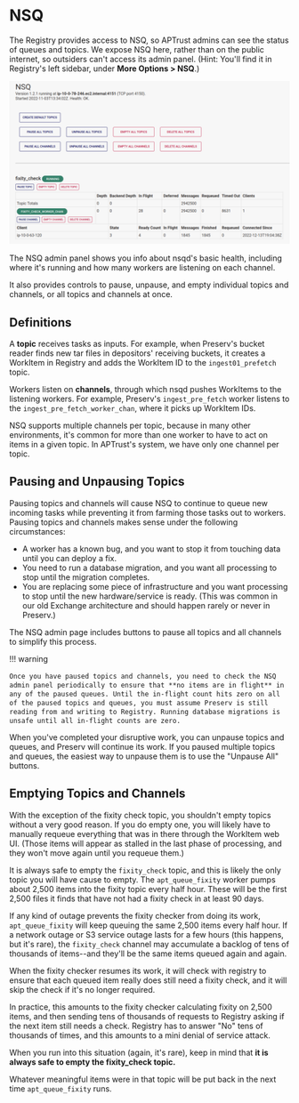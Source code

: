 # NSQ

The Registry provides access to NSQ, so APTrust admins can see the status of queues and topics. We expose NSQ here, rather than on the public internet, so outsiders can't access its admin panel. (Hint: You'll find it in Registry's left sidebar, under **More Options > NSQ**.)

![NSQ Admin Panel](img/nsq-admin-panel.png)

The NSQ admin panel shows you info about nsqd's basic health, including where it's running and how many workers are listening on each channel.

It also provides controls to pause, unpause, and empty individual topics and channels, or all topics and channels at once.

## Definitions

A **topic** receives tasks as inputs. For example, when Preserv's bucket reader finds new tar files in depositors' receiving buckets, it creates a WorkItem in Registry and adds the WorkItem ID to the `ingest01_prefetch` topic.

Workers listen on **channels**, through which nsqd pushes WorkItems to the listening workers. For example, Preserv's `ingest_pre_fetch` worker listens to the `ingest_pre_fetch_worker_chan`, where it picks up WorkItem IDs.

NSQ supports multiple channels per topic, because in many other environments, it's common for more than one worker to have to act on items in a given topic. In APTrust's system, we have only one channel per topic.

## Pausing and Unpausing Topics

Pausing topics and channels will cause NSQ to continue to queue new incoming tasks while preventing it from farming those tasks out to workers. Pausing topics and channels makes sense under the following circumstances:

* A worker has a known bug, and you want to stop it from touching data until you can deploy a fix.
* You need to run a database migration, and you want all processing to stop until the migration completes.
* You are replacing some piece of infrastructure and you want processing to stop until the new hardware/service is ready. (This was common in our old Exchange architecture and should happen rarely or never in Preserv.)

The NSQ admin page includes buttons to pause all topics and all channels to simplify this process.

!!! warning

    Once you have paused topics and channels, you need to check the NSQ admin panel periodically to ensure that **no items are in flight** in any of the paused queues. Until the in-flight count hits zero on all of the paused topics and queues, you must assume Preserv is still reading from and writing to Registry. Running database migrations is unsafe until all in-flight counts are zero.

When you've completed your disruptive work, you can unpause topics and queues, and Preserv will continue its work. If you paused multiple topics and queues, the easiest way to unpause them is to use the "Unpause All" buttons.

## Emptying Topics and Channels

With the exception of the fixity check topic, you shouldn't empty topics without a very good reason. If you do empty one, you will likely have to manually requeue everything that was in there through the WorkItem web UI. (Those items will appear as stalled in the last phase of processing, and they won't move again until you requeue them.)

It is always safe to empty the `fixity_check` topic, and this is likely the only topic you will have cause to empty. The `apt_queue_fixity` worker pumps about 2,500 items into the fixity topic every half hour. These will be the first 2,500 files it finds that have not had a fixity check in at least 90 days.

If any kind of outage prevents the fixity checker from doing its work, `apt_queue_fixity` will keep queuing the same 2,500 items every half hour. If a network outage or S3 service outage lasts for a few hours (this happens, but it's rare), the `fixity_check` channel may accumulate a backlog of tens of thousands of items--and they'll be the same items queued again and again.

When the fixity checker resumes its work, it will check with registry to ensure that each queued item really does still need a fixity check, and it will skip the check if it's no longer required.

In practice, this amounts to the fixity checker calculating fixity on 2,500 items, and then sending tens of thousands of requests to Registry asking if the next item still needs a check. Registry has to answer "No" tens of thousands of times, and this amounts to a mini denial of service attack.

When you run into this situation (again, it's rare), keep in mind that **it is always safe to empty the fixity_check topic.**

Whatever meaningful items were in that topic will be put back in the next time `apt_queue_fixity` runs.
